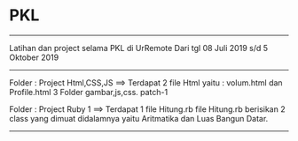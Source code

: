 # PKL
_________________________________________
Latihan dan project selama PKL di UrRemote
Dari tgl 08 Juli 2019 s/d 5 Oktober 2019
________________________________________________
Folder : Project Html,CSS,JS ==> Terdapat 2 file Html yaitu : volum.html dan Profile.html 3 Folder gambar,js,css.
 patch-1

Folder : Project Ruby 1 ==> Terdapat 1 file Hitung.rb file Hitung.rb berisikan 2 class yang dimuat didalamnya yaitu Aritmatika dan Luas Bangun Datar.

__________________________________________________
